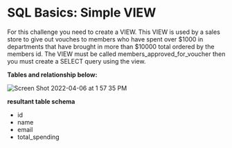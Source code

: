 # SQL Basics: Simple VIEW

For this challenge you need to create a VIEW. This VIEW is used by a sales store to give out vouches to members who have spent over $1000 in departments that have brought in more than $10000 total ordered by the members id. The VIEW must be called members_approved_for_voucher then you must create a SELECT query using the view.

**Tables and relationship below:**

![Screen Shot 2022-04-06 at 1 57 35 PM](https://user-images.githubusercontent.com/99494360/162038302-407706e7-2e5a-450f-8550-e24cd7536bed.png)

**resultant table schema**

* id
* name
* email
* total_spending
